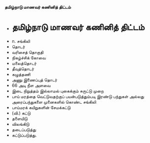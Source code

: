 **தமிழ்நாடு மாணவர் கணினித் திட்டம்**
- # தமிழ்நாடு மாணவர் கணினித் திட்டம்
- n. சங்கிலி
- தொடர்
- வரிசைத் தொகுதி
- நிகழ்ச்சிக் கோவை
- மலைத்தொடர்
- தீவுத்தொடர்
- கழுத்தணி
- அணு இணைப்புத் தொடர்
- 66 அடி நீள அளவை
- இடை நிறுத்தம் இல்லாமல் புகைக்கும் சுருட்டு முறை
- பாய் மரத்தை வெட்டுவதற்குப் பயன்படுத்தும்படி இரண்டு பந்துகள் அல்லது அரைப்பந்துகளை முனைகளில் கொண்ட சங்கிலி
- பாய்மரக் கயிறுகளின் சேமக்கட்டு
- (வி.) கட்டு
- தளையிடு
- விலங்கிடு
- தடைப்படுத்து
- கட்டுப்படுத்து.

